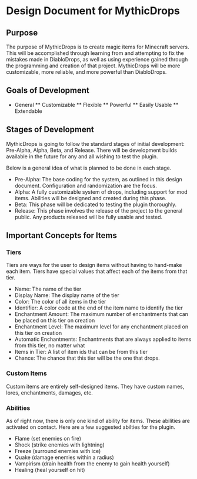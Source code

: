 # Design Document for MythicDrops

## Purpose
The purpose of MythicDrops is to create magic items for Minecraft servers. This will be accomplished through
learning from and attempting to fix the mistakes made in DiabloDrops, as well as using experience gained through
the programming and creation of that project. MythicDrops will be more customizable, more reliable, and more
powerful than DiabloDrops.

## Goals of Development
* General
** Customizable
** Flexible
** Powerful
** Easily Usable
** Extendable

## Stages of Development
MythicDrops is going to follow the standard stages of initial development: Pre-Alpha, Alpha, Beta, and Release. There will
be development builds available in the future for any and all wishing to test the plugin.

Below is a general idea of what is planned to be done in each stage.

* Pre-Alpha: The base coding for the system, as outlined in this design document. Configuration and randomization are the focus.
* Alpha: A fully customizable system of drops, including support for mod items. Abilities will be designed and created during this phase.
* Beta: This phase will be dedicated to testing the plugin thoroughly.
* Release: This phase involves the release of the project to the general public. Any products released will be fully usable and tested.

## Important Concepts for Items
### Tiers
Tiers are ways for the user to design items without having to hand-make each item. Tiers have special values that affect each of the items from that tier.
* Name: The name of the tier
* Display Name: The display name of the tier
* Color: The color of all items in the tier
* Identifier: A color code at the end of the item name to identify the tier
* Enchantment Amount: The maximum number of enchantments that can be placed on this tier on creation
* Enchantment Level: The maximum level for any enchantment placed on this tier on creation
* Automatic Enchantments: Enchantments that are always applied to items from this tier, no matter what
* Items in Tier: A list of item ids that can be from this tier
* Chance: The chance that this tier will be the one that drops.
### Custom Items
Custom items are entirely self-designed items. They have custom names, lores, enchantments, damages, etc.
### Abilities
As of right now, there is only one kind of ability for items. These abilities are activated on contact. Here are a few suggested abilties for the plugin.
* Flame (set enemies on fire)
* Shock (strike enemies with lightning)
* Freeze (surround enemies with ice)
* Quake (damage enemies within a radius)
* Vampirism (drain health from the enemy to gain health yourself)
* Healing (heal yourself on hit)
